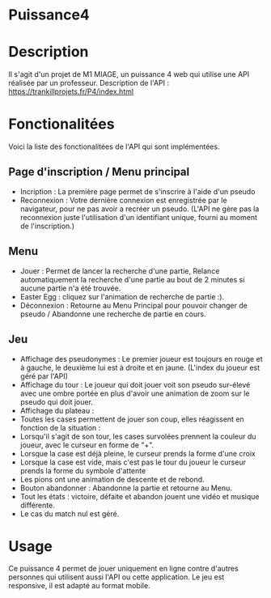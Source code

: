 # Puissance4

# Description
Il s'agit d'un projet de M1 MIAGE, un puissance 4 web qui utilise une API réalisée par un professeur.
Description de l'API : https://trankillprojets.fr/P4/index.html

# Fonctionalitées
Voici la liste des fonctionalitées de l'API qui sont implémentées.
## Page d'inscription / Menu principal
- Incription : La première page permet de s'inscrire à l'aide d'un pseudo
- Reconnexion : Votre dernière connexion est enregistrée par le navigateur, pour ne pas avoir a recréer un pseudo. (L'API ne gère pas la reconnexion juste l'utilisation d'un identifiant unique, fourni au moment de l'inscription.)

## Menu
- Jouer : Permet de lancer la recherche d'une partie, Relance automatiquement la recherche d'une partie au bout de 2 minutes si aucune partie n'a été trouvée.
- Easter Egg : cliquez sur l'animation de recherche de partie :).
- Déconnexion : Retourne au Menu Principal pour pouvoir changer de pseudo / Abandonne une recherche de partie en cours.

## Jeu
- Affichage des pseudonymes : Le premier joueur est toujours en rouge et à gauche, le deuxième lui est à droite et en jaune. (L'index du joueur est géré par l'API)
- Affichage du tour : Le joueur qui doit jouer voit son pseudo sur-élevé avec une ombre portée en plus d'avoir une animation de zoom sur le pseudo qui doit jouer.
- Affichage du plateau :
- Toutes les cases permettent de jouer son coup, elles réagissent en fonction de la situation :
 - Lorsqu'il s'agit de son tour, les cases survolées prennent la couleur du joueur, avec le curseur en forme de "+".
 - Lorsque la case est déjà pleine, le curseur prends la forme d'une croix
 - Lorsque la case est vide, mais c'est pas le tour du joueur le curseur prends la forme du symbole d'attente
- Les pions ont une animation de descente et de rebond.
- Bouton abandonner : Abandonne la partie et retourne au Menu.
- Tout les états : victoire, défaite et abandon jouent une vidéo et musique différente.
- Le cas du match nul est géré.

# Usage
Ce puissance 4 permet de jouer uniquement en ligne contre d'autres personnes qui utilisent aussi l'API ou cette application.
Le jeu est responsive, il est adapté au format mobile.
